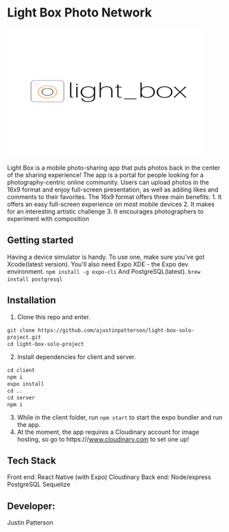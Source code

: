 # Light Box Photo Network
  <img width="460" height="300" src="./client/assets/light_box.png">
</p>
Light Box is a mobile photo-sharing app that puts photos back in the center of the sharing experience! The app is a portal for people looking for a photography-centric online community.  Users can upload photos in the 16x9 format and enjoy full-screen presentation, as well as adding likes and comments to their favorites. The 16x9 format offers three main benefits:
1. It offers an easy full-screen experience on most mobile devices
2. It makes for an interesting artistic challenge
3. It encourages photographers to experiment with composition

## Getting started
Having a device simulator is handy.
To use one, make sure you've got Xcode(latest version).
You'll also need Expo XDE - the Expo dev environment. ```npm install -g expo-cli```
And PostgreSQL(latest). ```brew install postgresql```

## Installation
1. Clone this repo and enter.
```
git clone https://github.com/ajustinpatterson/light-box-solo-project.git
cd light-box-solo-project
```
2. Install dependencies for client and server.
```
cd client
npm i
expo install
cd ..
cd server
npm i
```
3. While in the client folder, run `npm start` to start the expo bundler and run the app.
4. At the moment, the app requires a Cloudinary account for image hosting, so go to 
https:///www.cloudinary.com to set one up!

## Tech Stack
Front end:
React Native (with Expo)
Cloudinary
Back end:
Node/express
PostgreSQL
Sequelize

## Developer:
Justin Patterson
